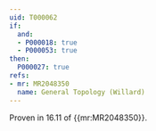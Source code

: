 ```yaml
---
uid: T000062
if:
  and:
  - P000018: true
  - P000053: true
then:
  P000027: true
refs:
- mr: MR2048350
  name: General Topology (Willard)
---
```


Proven in 16.11 of {{mr:MR2048350}}.
